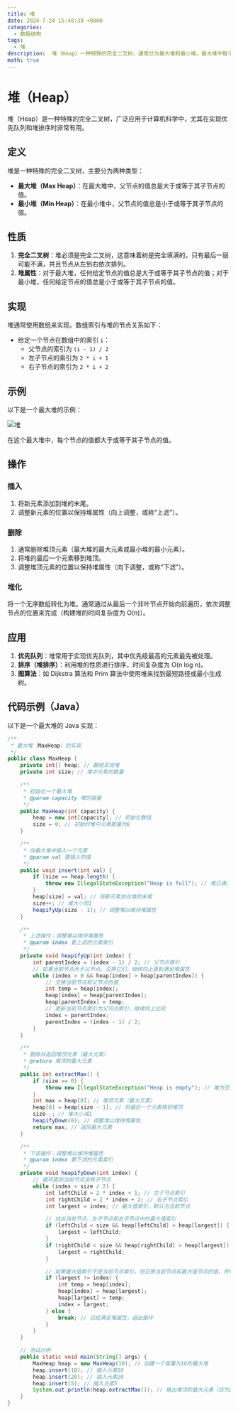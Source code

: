 ```yaml
---
title: 堆
date: 2024-7-24 15:48:39 +0800
categories:
  - 数据结构
tags:
  - 堆
description:  堆（Heap）一种特殊的完全二叉树，通常分为最大堆和最小堆。最大堆中每个节点的值都大于或等于其子节点的值，最小堆则相反。
math: true
---
```



# 堆（Heap）

堆（Heap）是一种特殊的完全二叉树，广泛应用于计算机科学中，尤其在实现优先队列和堆排序时非常有用。

## 定义

堆是一种特殊的完全二叉树，主要分为两种类型：

- **最大堆（Max Heap）**：在最大堆中，父节点的值总是大于或等于其子节点的值。
- **最小堆（Min Heap）**：在最小堆中，父节点的值总是小于或等于其子节点的值。

## 性质

1. **完全二叉树**：堆必须是完全二叉树，这意味着树是完全填满的，只有最后一层可能不满，并且节点从左到右依次排列。
2. **堆属性**：对于最大堆，任何给定节点的值总是大于或等于其子节点的值；对于最小堆，任何给定节点的值总是小于或等于其子节点的值。

## 实现

堆通常使用数组来实现。数组索引与堆的节点关系如下：

- 给定一个节点在数组中的索引 `i`：
  - 父节点的索引为 `(i - 1) / 2`
  - 左子节点的索引为 `2 * i + 1`
  - 右子节点的索引为 `2 * i + 2`

## 示例

以下是一个最大堆的示例：

![堆](https://rd-wang.github.io/assets/img/data_structure/heap.webp)

在这个最大堆中，每个节点的值都大于或等于其子节点的值。

## 操作

### 插入

1. 将新元素添加到堆的末尾。
2. 调整新元素的位置以保持堆属性（向上调整，或称“上滤”）。

### 删除

1. 通常删除堆顶元素（最大堆的最大元素或最小堆的最小元素）。
2. 将堆的最后一个元素移到堆顶。
3. 调整堆顶元素的位置以保持堆属性（向下调整，或称“下滤”）。

### 堆化

将一个无序数组转化为堆。通常通过从最后一个非叶节点开始向前遍历，依次调整节点的位置来完成（构建堆的时间复杂度为 O(n)）。

## 应用

1. **优先队列**：堆常用于实现优先队列，其中优先级最高的元素最先被处理。
2. **排序（堆排序）**：利用堆的性质进行排序，时间复杂度为 O(n log n)。
3. **图算法**：如 Dijkstra 算法和 Prim 算法中使用堆来找到最短路径或最小生成树。



## 代码示例（Java）

以下是一个最大堆的 Java 实现：

```java
/**
 * 最大堆（MaxHeap）的实现
 */
public class MaxHeap {
    private int[] heap; // 数组实现堆
    private int size; // 堆中元素的数量

    /**
     * 初始化一个最大堆
     * @param capacity 堆的容量
     */
    public MaxHeap(int capacity) {
        heap = new int[capacity]; // 初始化数组
        size = 0; // 初始时堆中元素数量为0
    }

    /**
     * 向最大堆中插入一个元素
     * @param val 要插入的值
     */
    public void insert(int val) {
        if (size == heap.length) {
            throw new IllegalStateException("Heap is full"); // 堆已满，抛出异常
        }
        heap[size] = val; // 将新元素放在堆的末尾
        size++; // 堆大小加1
        heapifyUp(size - 1); // 调整堆以维持堆属性
    }

    /**
     * 上滤操作：调整堆以维持堆属性
     * @param index 要上滤的元素索引
     */
    private void heapifyUp(int index) {
        int parentIndex = (index - 1) / 2; // 父节点索引
        // 如果当前节点大于父节点，交换它们，继续向上直到满足堆属性
        while (index > 0 && heap[index] > heap[parentIndex]) {
            // 交换当前节点和父节点的值
            int temp = heap[index];
            heap[index] = heap[parentIndex];
            heap[parentIndex] = temp;
            // 更新当前节点索引为父节点索引，继续向上比较
            index = parentIndex;
            parentIndex = (index - 1) / 2;
        }
    }

    /**
     * 删除并返回堆顶元素（最大元素）
     * @return 堆顶的最大元素
     */
    public int extractMax() {
        if (size == 0) {
            throw new IllegalStateException("Heap is empty"); // 堆为空，抛出异常
        }
        int max = heap[0]; // 堆顶元素（最大元素）
        heap[0] = heap[size - 1]; // 将最后一个元素移到堆顶
        size--; // 堆大小减1
        heapifyDown(0); // 调整堆以维持堆属性
        return max; // 返回最大元素
    }

    /**
     * 下滤操作：调整堆以维持堆属性
     * @param index 要下滤的元素索引
     */
    private void heapifyDown(int index) {
        // 循环直到当前节点没有子节点
        while (index < size / 2) {
            int leftChild = 2 * index + 1; // 左子节点索引
            int rightChild = 2 * index + 2; // 右子节点索引
            int largest = index; // 最大值索引，默认为当前节点

            // 找出当前节点、左子节点和右子节点中的最大值索引
            if (leftChild < size && heap[leftChild] > heap[largest]) {
                largest = leftChild;
            }
            if (rightChild < size && heap[rightChild] > heap[largest]) {
                largest = rightChild;
            }

            // 如果最大值索引不是当前节点索引，则交换当前节点和最大值节点的值，并继续向下比较
            if (largest != index) {
                int temp = heap[index];
                heap[index] = heap[largest];
                heap[largest] = temp;
                index = largest;
            } else {
                break; // 已经满足堆属性，退出循环
            }
        }
    }

    // 测试示例
    public static void main(String[] args) {
        MaxHeap heap = new MaxHeap(10); // 创建一个容量为10的最大堆
        heap.insert(10); // 插入元素10
        heap.insert(20); // 插入元素20
        heap.insert(5); // 插入元素5
        System.out.println(heap.extractMax()); // 输出堆顶的最大元素（应为20）
    }
}
```




